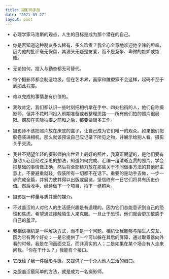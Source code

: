 ```yaml
---
title: 摄影师手册
date: "2021-09-27"
layout: post
---
```


- 心理学家马洛斯的观点，人生的目标是成为那个潜在的自己。

- 你是否知道这种朋友多么稀有、多么珍贵？我全心全意地欢迎他辛辣的坦率，因为他的批评毫无保留，其源头无疑是友爱，而不是竞争、卑微的嫉妒或炫耀。

- 无论如何，投入与勤奋都无可替代。

- 每个摄影师都会制造垃圾，但在艺术界，画家和雕塑家不会这样，起码不至于到如此程度。

- 难以完成的事情总有价值的。

- 我敢肯定，我们都认识一些时刻把相机拿在手中、四处扫街的人，他们自称摄影师，但并不花时间投入前期准备或者整理思路——所有他们拍的照片很局限。摄影在实际拍摄之前和之后，都要做很多工作。

- 摄影师不该把照片放在床底的盒子，让自己成为它们唯一的观众。如果他们把胶卷装进相机，那么就该预设自己应记录下所见之物，并展示给别人看。摄影关乎交流。

- 我并不期望年轻的摄影师拍出世界上最好的照片，我真正期望的，是他们要有激动人心且经过深思的想法，知道如何完成、汇编一组清晰连贯的照片。学会把基础的事情做正确，然后将全部精力放在那些关于不同做事方法的其他好主意上。不要避重就轻，假装所有一切都不在话下。重要的是动手去做，一步一步完成全篇，并努力使其得以出版或展览，坚信终有一日它们将具有历史价值。然后收手、继续做下一个项目，拍下一组照片。

- 摄影是一种量与质并重的媒介。

- 不过羞涩的人对他人的生活感兴趣是有道理的，因为它们总能意识到自己的恐慌和焦虑，希望通过接触陌生人来克服。一旦止于恐慌，他们就会更加敏感于自己的羞涩。

- 我相信相机是一种解决方式，而不是一个问题。相机让我能够与陌生人交互，因为它有两个好处：一是它提供了一个可以躲在其后的屏障，通过取景器向外看的时候，我是在同画面交互，而非真实的人；二是如果在某个场合有人走来问我，「你在干什么？」我能有个接口。

- 它既给了我一件隐形斗篷，又提供了一个介入他人生活的借口。

- 克服羞涩最简单的方法，就是成为一名摄影师。